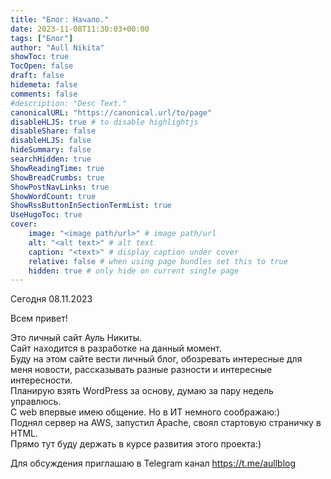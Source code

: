 ```yaml
---
title: "Блог: Начало."
date: 2023-11-08T11:30:03+00:00
tags: ["Блог"]
author: "Aull Nikita"
showToc: true
TocOpen: false
draft: false
hidemeta: false
comments: false
#description: "Desc Text."
canonicalURL: "https://canonical.url/to/page"
disableHLJS: true # to disable highlightjs
disableShare: false
disableHLJS: false
hideSummary: false
searchHidden: true
ShowReadingTime: true
ShowBreadCrumbs: true
ShowPostNavLinks: true
ShowWordCount: true
ShowRssButtonInSectionTermList: true
UseHugoToc: true
cover:
    image: "<image path/url>" # image path/url
    alt: "<alt text>" # alt text
    caption: "<text>" # display caption under cover
    relative: false # when using page bundles set this to true
    hidden: true # only hide on current single page
---
```


Сегодня 08.11.2023

Всем привет!  

Это личный сайт Ауль Никиты.  
Сайт находится в разработке на данный момент.  
Буду на этом сайте вести личный блог, обозревать интересные для меня новости, рассказывать разные разности и интересные интересности.  
Планирую взять WordPress за основу, думаю за пару недель управлюсь.  
С web впервые имею общение. Но в ИТ немного соображаю:)  
Поднял сервер на AWS, запустил Apache, своял стартовую страничку в HTML.  
Прямо тут буду держать в курсе развития этого проекта:)


Для обсуждения приглашаю в Telegram канал https://t.me/aullblog
